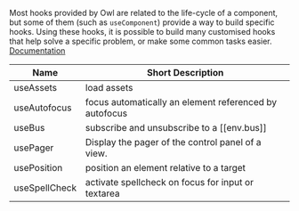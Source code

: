 Most hooks provided by Owl are related to the life-cycle of a component, but some of them (such as `useComponent`) provide a way to build specific hooks.
Using these hooks, it is possible to build many customised hooks that help solve a specific problem, or make some common tasks easier.
[Documentation](https://www.odoo.com/documentation/master/developer/reference/frontend/hooks.html#frontend-hooks)

| Name          | Short Description                                      |
|---------------|--------------------------------------------------------|
| useAssets     | load assets                                            |
| useAutofocus  | focus automatically an element referenced by autofocus |
| useBus        | subscribe and unsubscribe to a [[env.bus]]                     |
| usePager      | Display the pager of the control panel of a view.      |
| usePosition   | position an element relative to a target               |
| useSpellCheck | activate spellcheck on focus for input or textarea     |
